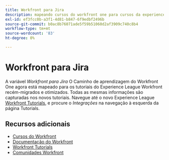 ```yaml
---
title: Workfront para Jira
description: mapeando cursos do workfront one para cursos da experience league
exl-id: ef3fcc0b-a3f1-4d81-b847-6f9edbf2496b
source-git-commit: b0ac8b76071ade5f59b51060d2af3909c740c8b4
workflow-type: tm+mt
source-wordcount: '83'
ht-degree: 0%

---
```


# Workfront para Jira

A variável *Workfront para Jira* O Caminho de aprendizagem do Workfront One agora está mapeado para os tutoriais do Experience League Workfront recém-migrados e otimizados. Todas as mesmas informações são capturadas nos novos tutoriais. Navegue até o novo Experience League [Workfront Tutorials](https://experienceleague.adobe.com/docs/workfront-learn/tutorials-workfront/home.html), e procure o *Integrações* na navegação à esquerda da página Tutorials.

## Recursos adicionais

* [Cursos do Workfront](https://experienceleague.adobe.com/?lang=en&amp;Solution=Workfront#courses)
* [Documentação do Workfront](https://experienceleague.adobe.com/docs/workfront.html)
* [Workfront Tutorials](https://experienceleague.adobe.com/docs/workfront-learn/tutorials-workfront/home.html)
* [Comunidades Workfront](https://experienceleaguecommunities.adobe.com/t5/workfront/ct-p/workfront)

